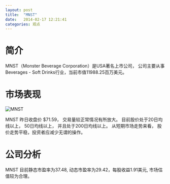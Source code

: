 ```yaml
---
layout: post
title:  "MNST"
date:   2014-02-17 12:21:41
categories: 观点
---
```


# 简介
MNST（Monster Beverage Corporation）是USA著名上市公司，
公司主要从事Beverages - Soft Drinks行业，当前市值11988.25百万美元。

# 市场表现

![MNST](http://finviz.com/chart.ashx?t=MNST&ty=c&ta=1&p=d&s=l)

MNST 昨日收盘价 $71.59，
交易量较正常情况有所放大。
目前股价处于20日均线以上，
50日均线以上，
并且处于200日均线以上。
从短期市场走势来看，
股价走势平稳，投资者应减少无谓的操作。

# 公司分析
MNST 目前静态市盈率为37.48, 动态市盈率为29.42，每股收益1.91美元,
市场估值较为合理。
